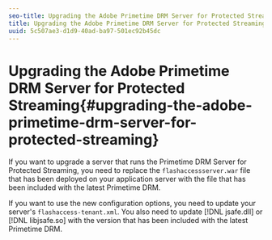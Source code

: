 ```yaml
---
seo-title: Upgrading the Adobe Primetime DRM Server for Protected Streaming
title: Upgrading the Adobe Primetime DRM Server for Protected Streaming
uuid: 5c507ae3-d1d9-40ad-ba97-501ec92b45dc
---
```


# Upgrading the Adobe Primetime DRM Server for Protected Streaming{#upgrading-the-adobe-primetime-drm-server-for-protected-streaming}

If you want to upgrade a server that runs the Primetime DRM Server for Protected Streaming, you need to replace the `flashaccessserver.war` file that has been deployed on your application server with the file that has been included with the latest Primetime DRM.

If you want to use the new configuration options, you need to update your server's `flashaccess-tenant.xml`. You also need to update [!DNL jsafe.dll] or [!DNL libjsafe.so] with the version that has been included with the latest Primetime DRM. 
